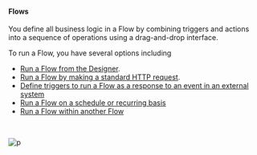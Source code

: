#### Flows

You define all business logic in a Flow by combining triggers and actions into a sequence of operations using a drag-and-drop interface.

To run a Flow, you have several options including  

- [Run a Flow from the Designer](flows/running-flows/from-designer.md).
- [Run a Flow by making a standard HTTP request](flows/running-flows/from-third-party-app.md).
- [Define triggers to run a Flow as a response to an event in an external system](flows/running-flows/from-events-in-external-systems.md)
- [Run a Flow on a schedule or recurring basis](flows/running-flows/run-scheduled.md)
- [Run a Flow within another Flow](flows/running-flows/nested-execution.md)


<br/>

![p](https://profitbasedocs.blob.core.windows.net/flowimages/flows_1.png)